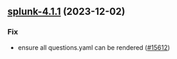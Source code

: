 

## [splunk-4.1.1](https://github.com/truecharts/charts/compare/splunk-4.1.0...splunk-4.1.1) (2023-12-02)

### Fix

- ensure all questions.yaml can be rendered ([#15612](https://github.com/truecharts/charts/issues/15612))
  
  
